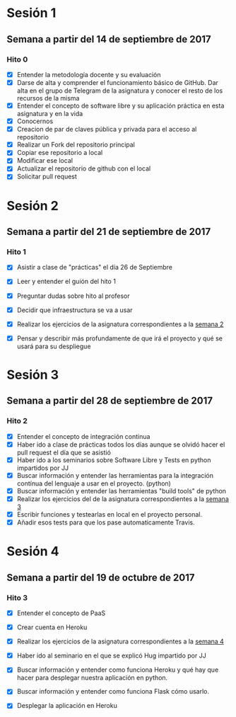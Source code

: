 # Sesión 1

## Semana a partir del 14 de septiembre de 2017

### Hito 0

- [X] Entender la metodología docente y su evaluación
- [X] Darse de alta y comprender el funcionamiento básico de GitHub. Dar alta en el grupo de Telegram de la asignatura y conocer el resto de los recursos de la misma
- [X] Entender el concepto de software libre y su aplicación práctica en esta asignatura y en la vida
- [X] Conocernos
- [X] Creacion de par de claves pública y privada para el acceso al repositorio
- [X] Realizar un Fork del repositorio principal
- [X] Copiar ese repositorio a local
- [X] Modificar ese local
- [X] Actualizar el repositorio de github con el local
- [X] Solicitar pull request

# Sesión 2

## Semana a partir del 21 de septiembre de 2017

### Hito 1

- [X] Asistir a clase de "prácticas" el día 26 de Septiembre
- [X] Leer y entender el guión del hito 1
- [X] Preguntar dudas sobre hito al profesor
- [X] Decidir que infraestructura se va a usar
- [X] Realizar los ejercicios de la asignatura correspondientes a la [semana 2](https://github.com/guillesiesta/IV-17-18-Ejercicios/blob/master/ejercicios/semana-02.md)
- [X] Pensar y describir más profundamente de que irá el proyecto y qué se usará para su despliegue
  

# Sesión 3

## Semana a partir del 28 de septiembre de 2017

### Hito 2

- [X] Entender el concepto de integración continua
- [X] Haber ido a clase de prácticas todos los días aunque se olvidó hacer el pull request el día que se asistió
- [X] Haber ido a los seminarios sobre Software Libre y Tests en python impartidos por JJ
- [X] Buscar información y entender las herramientas para la integración contínua del lenguaje a usar en el proyecto. (python)
- [X] Buscar información y entender las herramientas "build tools" de python
- [X] Realizar los ejercicios del de la asignatura correspondientes a la [semana 3](https://github.com/guillesiesta/IV-17-18-Ejercicios/blob/master/ejercicios/semana-03.md)
- [X] Escribir funciones y testearlas en local en el proyecto personal.
- [X] Añadir esos tests para que los pase automaticamente Travis.

# Sesión 4

## Semana a partir del 19 de octubre de 2017

### Hito 3

- [X] Entender el concepto de PaaS
- [X] Crear cuenta en Heroku
- [X] Realizar los ejercicios de la asignatura correspondientes a la [semana 4](https://github.com/guillesiesta/IV-17-18-Ejercicios/blob/master/ejercicios/semana-04.md)
- [X] Haber ido al seminario en el que se explicó Hug impartido por JJ
- [X] Buscar información y entender como funciona Heroku y qué hay que hacer para desplegar nuestra aplicación en python.
- [X] Buscar información y entender como funciona Flask cómo usarlo.
- [X] Desplegar la aplicación en Heroku

